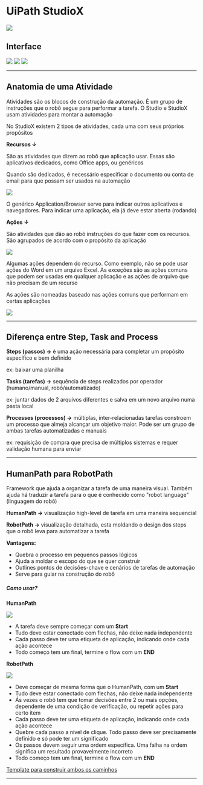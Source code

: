 # UiPath StudioX

![](imgs/rpa2.png)

## Interface

![](imgs/uipath_imgs/interface_i.png)
![](imgs/uipath_imgs/interface_ii.png)
![](imgs/uipath_imgs/interface_iii.png)
***

## Anatomia de uma Atividade

Atividades são os blocos de construção da automação. É um grupo de instruções que o robô segue para performar a tarefa. O Studio e StudioX usam atividades para montar a automação

No StudioX existem 2 tipos de atividades, cada uma com seus próprios propósitos 

**Recursos ↓** 

São as atividades que dizem ao robô que aplicação usar. Essas são aplicativos dedicados, como Office apps, ou genéricos

Quando são dedicados, é necessário especificar o documento ou conta de email para que possam ser usados na automação

![](imgs/uipath_imgs/recursos.gif)

O genérico Application/Browser serve para indicar outros aplicativos e navegadores. Para indicar uma aplicação, ela já deve estar aberta (rodando)


**Ações ↓**

São atividades que dão ao robô instruções do que fazer com os recursos. São agrupados de acordo com o propósito da aplicação

![](imgs/uipath_imgs/acoes.gif)

Algumas ações dependem do recurso. Como exemplo, não se pode usar ações do Word em um arquivo Excel. As exceções são as ações comuns que podem ser usadas em qualquer aplicação e as ações de arquivo que não precisam de um recurso

As ações são nomeadas baseado nas ações comuns que performam em certas aplicações

![](imgs/uipath_imgs/recursos_x_acoes.gif)

***

## Diferença entre Step, Task and Process

**Steps (passos) →** é uma ação necessária para completar um propósito específico e bem definido

ex: baixar uma planilha 

**Tasks (tarefas) →** sequência de steps realizados por operador (humano/manual, robô/automatizado)

ex: juntar dados de 2 arquivos diferentes e salva em um novo arquivo numa pasta local

**Processes (processos) →** múltiplas, inter-relacionadas tarefas constroem um processo que almeja alcançar um objetivo maior. Pode ser um grupo de ambas tarefas automatizadas e manuais

ex: requisição de compra que precisa de múltiplos sistemas e requer validação humana para enviar 

***

## HumanPath para RobotPath

Framework que ajuda a organizar a tarefa de uma maneira visual. Também ajuda há traduzir a tarefa para o que é conhecido como "robot language" (linguagem do robô)

**HumanPath →** visualização high-level de tarefa em uma maneira sequencial

**RobotPath →** visualização detalhada, esta moldando o design dos steps que o robô leva para automatizar a tarefa

**Vantagens:**

- Quebra o processo em pequenos passos lógicos
- Ajuda a moldar o escopo do que se quer construir
- Outlines pontos de decisões-chave e cenários de tarefas de automação
- Serve para guiar na construção do robô 

##### Como usar?

**HumanPath**

![](imgs/uipath_imgs/humanpath.gif)

- A tarefa deve sempre começar com um **Start**
- Tudo deve estar conectado com flechas, não deixe nada independente
- Cada passo deve ter uma etiqueta de aplicação, indicando onde cada ação acontece
- Todo começo tem um final, termine o flow com um **END**


**RobotPath**

![](imgs/uipath_imgs/robotpath.gif)

- Deve começar de mesma forma que o HumanPath, com um **Start**
- Tudo deve estar conectado com flechas, não deixe nada independente
- Ás vezes o robô tem que tomar decisões entre 2 ou mais opções, dependente de uma condição de verificação, ou repetir ações para certo item
- Cada passo deve ter uma etiqueta de aplicação, indicando onde cada ação acontece
- Quebre cada passo a nível de clique. Todo passo deve ser precisamente definido e só pode ter um significado
- Os passos devem seguir uma ordem específica. Uma falha na ordem significa um resultado provavelmente incorreto
- Todo começo tem um final, termine o flow com um **END**

[Template para construir ambos os caminhos](HumanPath%20-%20RobotPath%20Templates%20-StudioX.pptx)

***